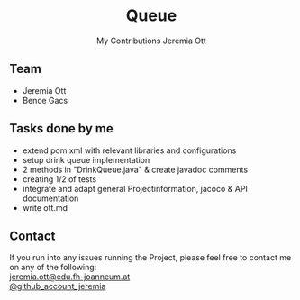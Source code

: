 <h1 align="center">Queue</h1>
<p align="center">
My Contributions
Jeremia Ott
<br/>
</p>


## Team

* Jeremia Ott
* Bence Gacs

## Tasks done by me
* extend pom.xml with relevant libraries and configurations
* setup drink queue implementation
* 2 methods in "DrinkQueue.java" & create javadoc comments
* creating 1/2 of tests 
* integrate and adapt general Projectinformation, jacoco & API documentation
* write ott.md



## Contact
If you run into any issues running the Project, please feel 
free to contact me on any of the following:  
jeremia.ott@edu.fh-joanneum.at  
[@github_account_jeremia](https://github.com/Jeremia-Ott)